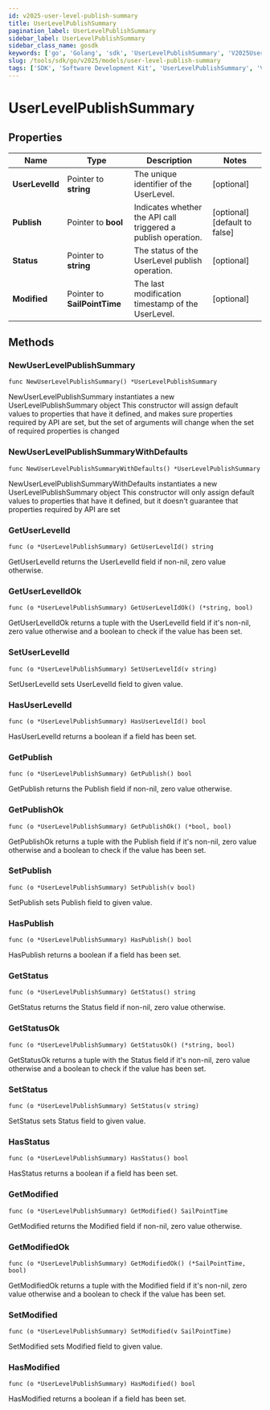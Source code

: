 ```yaml
---
id: v2025-user-level-publish-summary
title: UserLevelPublishSummary
pagination_label: UserLevelPublishSummary
sidebar_label: UserLevelPublishSummary
sidebar_class_name: gosdk
keywords: ['go', 'Golang', 'sdk', 'UserLevelPublishSummary', 'V2025UserLevelPublishSummary'] 
slug: /tools/sdk/go/v2025/models/user-level-publish-summary
tags: ['SDK', 'Software Development Kit', 'UserLevelPublishSummary', 'V2025UserLevelPublishSummary']
---
```


# UserLevelPublishSummary

## Properties

Name | Type | Description | Notes
------------ | ------------- | ------------- | -------------
**UserLevelId** | Pointer to **string** | The unique identifier of the UserLevel. | [optional] 
**Publish** | Pointer to **bool** | Indicates whether the API call triggered a publish operation. | [optional] [default to false]
**Status** | Pointer to **string** | The status of the UserLevel publish operation. | [optional] 
**Modified** | Pointer to **SailPointTime** | The last modification timestamp of the UserLevel. | [optional] 

## Methods

### NewUserLevelPublishSummary

`func NewUserLevelPublishSummary() *UserLevelPublishSummary`

NewUserLevelPublishSummary instantiates a new UserLevelPublishSummary object
This constructor will assign default values to properties that have it defined,
and makes sure properties required by API are set, but the set of arguments
will change when the set of required properties is changed

### NewUserLevelPublishSummaryWithDefaults

`func NewUserLevelPublishSummaryWithDefaults() *UserLevelPublishSummary`

NewUserLevelPublishSummaryWithDefaults instantiates a new UserLevelPublishSummary object
This constructor will only assign default values to properties that have it defined,
but it doesn't guarantee that properties required by API are set

### GetUserLevelId

`func (o *UserLevelPublishSummary) GetUserLevelId() string`

GetUserLevelId returns the UserLevelId field if non-nil, zero value otherwise.

### GetUserLevelIdOk

`func (o *UserLevelPublishSummary) GetUserLevelIdOk() (*string, bool)`

GetUserLevelIdOk returns a tuple with the UserLevelId field if it's non-nil, zero value otherwise
and a boolean to check if the value has been set.

### SetUserLevelId

`func (o *UserLevelPublishSummary) SetUserLevelId(v string)`

SetUserLevelId sets UserLevelId field to given value.

### HasUserLevelId

`func (o *UserLevelPublishSummary) HasUserLevelId() bool`

HasUserLevelId returns a boolean if a field has been set.

### GetPublish

`func (o *UserLevelPublishSummary) GetPublish() bool`

GetPublish returns the Publish field if non-nil, zero value otherwise.

### GetPublishOk

`func (o *UserLevelPublishSummary) GetPublishOk() (*bool, bool)`

GetPublishOk returns a tuple with the Publish field if it's non-nil, zero value otherwise
and a boolean to check if the value has been set.

### SetPublish

`func (o *UserLevelPublishSummary) SetPublish(v bool)`

SetPublish sets Publish field to given value.

### HasPublish

`func (o *UserLevelPublishSummary) HasPublish() bool`

HasPublish returns a boolean if a field has been set.

### GetStatus

`func (o *UserLevelPublishSummary) GetStatus() string`

GetStatus returns the Status field if non-nil, zero value otherwise.

### GetStatusOk

`func (o *UserLevelPublishSummary) GetStatusOk() (*string, bool)`

GetStatusOk returns a tuple with the Status field if it's non-nil, zero value otherwise
and a boolean to check if the value has been set.

### SetStatus

`func (o *UserLevelPublishSummary) SetStatus(v string)`

SetStatus sets Status field to given value.

### HasStatus

`func (o *UserLevelPublishSummary) HasStatus() bool`

HasStatus returns a boolean if a field has been set.

### GetModified

`func (o *UserLevelPublishSummary) GetModified() SailPointTime`

GetModified returns the Modified field if non-nil, zero value otherwise.

### GetModifiedOk

`func (o *UserLevelPublishSummary) GetModifiedOk() (*SailPointTime, bool)`

GetModifiedOk returns a tuple with the Modified field if it's non-nil, zero value otherwise
and a boolean to check if the value has been set.

### SetModified

`func (o *UserLevelPublishSummary) SetModified(v SailPointTime)`

SetModified sets Modified field to given value.

### HasModified

`func (o *UserLevelPublishSummary) HasModified() bool`

HasModified returns a boolean if a field has been set.


